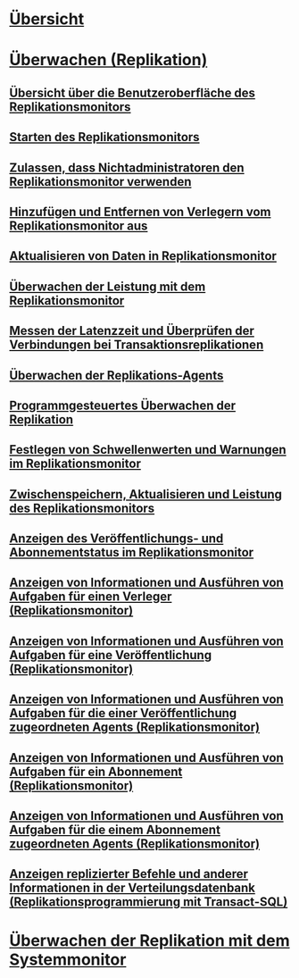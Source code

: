 # [Übersicht](monitoring-replication.md)  
# [Überwachen (Replikation)](monitoring-replication-overview.md)  
## [Übersicht über die Benutzeroberfläche des Replikationsmonitors](overview-of-the-replication-monitor-interface.md)  
## [Starten des Replikationsmonitors](start-the-replication-monitor.md)  
## [Zulassen, dass Nichtadministratoren den Replikationsmonitor verwenden](allow-non-administrators-to-use-replication-monitor.md)  
## [Hinzufügen und Entfernen von Verlegern vom Replikationsmonitor aus](add-and-remove-publishers-from-replication-monitor.md)  
## [Aktualisieren von Daten in Replikationsmonitor](refresh-data-in-replication-monitor.md)  
## [Überwachen der Leistung mit dem Replikationsmonitor](monitor-performance-with-replication-monitor.md)  
## [Messen der Latenzzeit und Überprüfen der Verbindungen bei Transaktionsreplikationen](measure-latency-and-validate-connections-for-transactional-replication.md)  
## [Überwachen der Replikations-Agents](monitor-replication-agents.md)  
## [Programmgesteuertes Überwachen der Replikation](programmatically-monitor-replication.md)  
## [Festlegen von Schwellenwerten und Warnungen im Replikationsmonitor](set-thresholds-and-warnings-in-replication-monitor.md)  
## [Zwischenspeichern, Aktualisieren und Leistung des Replikationsmonitors](caching-refresh-and-replication-monitor-performance.md)  
## [Anzeigen des Veröffentlichungs- und Abonnementstatus im Replikationsmonitor](view-publication-and-subscription-status-in-replication-monitor.md)  
## [Anzeigen von Informationen und Ausführen von Aufgaben für einen Verleger (Replikationsmonitor)](view-information-and-perform-tasks-for-a-publisher-replication-monitor.md)  
## [Anzeigen von Informationen und Ausführen von Aufgaben für eine Veröffentlichung (Replikationsmonitor)](view-information-and-perform-tasks-for-a-publication-replication-monitor.md)  
## [Anzeigen von Informationen und Ausführen von Aufgaben für die einer Veröffentlichung zugeordneten Agents (Replikationsmonitor)](view-information-and-perform-tasks-for-publication-agents.md)  
## [Anzeigen von Informationen und Ausführen von Aufgaben für ein Abonnement (Replikationsmonitor)](view-information-and-perform-tasks-for-a-subscription-replication-monitor.md)  
## [Anzeigen von Informationen und Ausführen von Aufgaben für die einem Abonnement zugeordneten Agents (Replikationsmonitor)](view-information-and-perform-tasks-for-subscription-agents.md)  
## [Anzeigen replizierter Befehle und anderer Informationen in der Verteilungsdatenbank (Replikationsprogrammierung mit Transact-SQL)](view-replicated-commands-and-information-in-distribution-database.md)  
# [Überwachen der Replikation mit dem Systemmonitor](monitoring-replication-with-system-monitor.md)  
